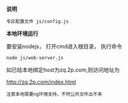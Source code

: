 **说明**

	专区配置文件 js/config.js

**本地环境运行**

  要安装nodejs， 打开cmd进入根目录， 执行命令

  	node js/web-server.js

如已给本地绑定host为zq.2p.com,则访问地址为

http://zq.2p.com/index.html

	
	注意本地需要ng环境支持，不然公共文件出不来


